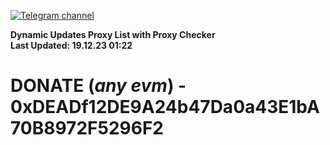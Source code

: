 [![Telegram channel](https://img.shields.io/endpoint?url=https://runkit.io/damiankrawczyk/telegram-badge/branches/master?url=https://t.me/n4z4v0d)](https://t.me/n4z4v0d) 

**Dynamic Updates Proxy List with Proxy Checker**  
**Last Updated: 19.12.23 01:22**

# DONATE (_any evm_) - 0xDEADf12DE9A24b47Da0a43E1bA70B8972F5296F2
